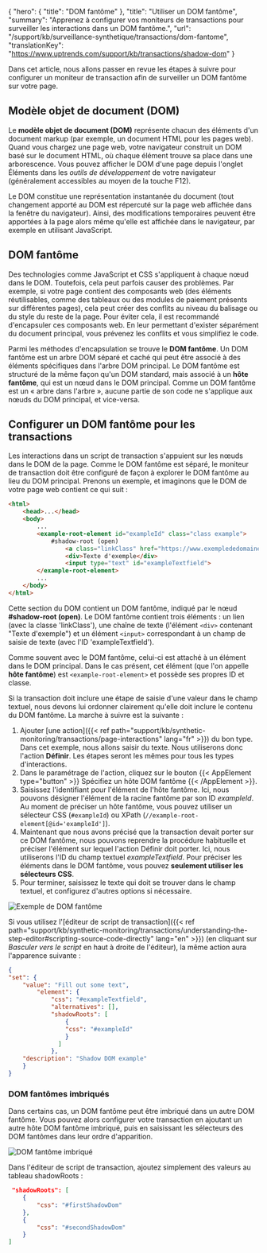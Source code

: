 {
"hero": {
"title": "DOM fantôme"
},
"title": "Utiliser un DOM fantôme",
"summary": "Apprenez à configurer vos moniteurs de transactions pour surveiller les interactions dans un DOM fantôme.",
"url": "/support/kb/surveillance-synthetique/transactions/dom-fantome",
"translationKey": "https://www.uptrends.com/support/kb/transactions/shadow-dom"
}

Dans cet article, nous allons passer en revue les étapes à suivre pour configurer un moniteur de transaction afin de surveiller un DOM fantôme sur votre page.

## Modèle objet de document (DOM)

Le **modèle objet de document (DOM)** représente chacun des éléments d'un document markup (par exemple, un document HTML pour les pages web). Quand vous chargez une page web, votre navigateur construit un DOM basé sur le document HTML, où chaque élément trouve sa place dans une arborescence. Vous pouvez afficher le DOM d'une page depuis l'onglet Éléments dans les *outils de développement* de votre navigateur (généralement accessibles au moyen de la touche F12).

Le DOM constitue une représentation instantanée du document (tout changement apporté au DOM est répercuté sur la page web affichée dans la fenêtre du navigateur). Ainsi, des modifications temporaires peuvent être apportées à la page alors même qu'elle est affichée dans le navigateur, par exemple en utilisant JavaScript.

## DOM fantôme

Des technologies comme JavaScript et CSS s'appliquent à chaque nœud dans le DOM. Toutefois, cela peut parfois causer des problèmes. Par exemple, si votre page contient des composants web (des éléments réutilisables, comme des tableaux ou des modules de paiement présents sur différentes pages), cela peut créer des conflits au niveau du balisage ou du style du reste de la page. Pour éviter cela, il est recommandé d'encapsuler ces composants web. En leur permettant d'exister séparément du document principal, vous prévenez les conflits et vous simplifiez le code.

Parmi les méthodes d'encapsulation se trouve le **DOM fantôme**. Un DOM fantôme est un arbre DOM séparé et caché qui peut être associé à des éléments spécifiques dans l'arbre DOM principal. Le DOM fantôme est structuré de la même façon qu'un DOM standard, mais associé à un **hôte fantôme**, qui est un nœud dans le DOM principal. Comme un DOM fantôme est un « arbre dans l'arbre », aucune partie de son code ne s'applique aux nœuds du DOM principal, et vice-versa.

## Configurer un DOM fantôme pour les transactions

Les interactions dans un script de transaction s'appuient sur les nœuds dans le DOM de la page. Comme le DOM fantôme est séparé, le moniteur de transaction doit être configuré de façon à explorer le DOM fantôme au lieu du DOM principal. Prenons un exemple, et imaginons que le DOM de votre page web contient ce qui suit :

```html
<html>
    <head>...</head>
    <body>
        ...
        <example-root-element id="exampleId" class="class example">
            #shadow-root (open)
                <a class="linkClass" href="https://www.exemplededomaine.com">Example link</a>
                <div>Texte d'exemple</div>
                <input type="text" id="exampleTextfield">
        </example-root-element>
        ...
    </body>
</html>
```

Cette section du DOM contient un DOM fantôme, indiqué par le nœud **#shadow-root (open)**. Le DOM fantôme contient trois éléments : un lien (avec la classe 'linkClass'), une chaîne de texte (l'élément `<div>` contenant "Texte d'exemple") et un élément `<input>` correspondant à un champ de saisie de texte (avec l'ID 'exampleTextfield').

Comme souvent avec le DOM fantôme, celui-ci est attaché à un élément dans le DOM principal. Dans le cas présent, cet élément (que l'on appelle **hôte fantôme**) est `<example-root-element>` et possède ses propres ID et classe.

Si la transaction doit inclure une étape de saisie d'une valeur dans le champ textuel, nous devons lui ordonner clairement qu'elle doit inclure le contenu du DOM fantôme. La marche à suivre est la suivante :

1. Ajouter [une action]({{< ref path="support/kb/synthetic-monitoring/transactions/page-interactions" lang="fr" >}}) du bon type. Dans cet exemple, nous allons saisir du texte. Nous utiliserons donc l'action **Définir**. Les étapes seront les mêmes pour tous les types d'interactions.
2. Dans le paramétrage de l'action, cliquez sur le bouton {{< AppElement type="button" >}} Spécifiez un hôte DOM fantôme {{< /AppElement >}}.
3. Saisissez l'identifiant pour l'élément de l'hôte fantôme. Ici, nous pouvons désigner l'élément de la racine fantôme par son ID *exampleId*. Au moment de préciser un hôte fantôme, vous pouvez utiliser un sélecteur CSS (`#exampleId`) ou XPath (`//example-root-element[@id='exampleId']`).
4. Maintenant que nous avons précisé que la transaction devait porter sur ce DOM fantôme, nous pouvons reprendre la procédure habituelle et préciser l'élément sur lequel l'action Définir doit porter. Ici, nous utiliserons l'ID du champ textuel *exampleTextfield*. Pour préciser les éléments dans le DOM fantôme, vous pouvez **seulement utiliser les sélecteurs CSS**.
5. Pour terminer, saisissez le texte qui doit se trouver dans le champ textuel, et configurez d'autres options si nécessaire.

![Exemple de DOM fantôme](/img/content/scr-transactions-shadow-dom-example.min.png)

Si vous utilisez l'[éditeur de script de transaction]({{< ref path="support/kb/synthetic-monitoring/transactions/understanding-the-step-editor#scripting-source-code-directly" lang="en" >}}) (en cliquant sur *Basculer vers le script* en haut à droite de l'éditeur), la même action aura l'apparence suivante :

```json
{
"set": {
    "value": "Fill out some text",
        "element": {
            "css": "#exampleTextfield",
            "alternatives": [],
            "shadowRoots": [
                {
                "css": "#exampleId"
                }
              ]
            },
    "description": "Shadow DOM example"
    }
}
```

### DOM fantômes imbriqués

Dans certains cas, un DOM fantôme peut être imbriqué dans un autre DOM fantôme. Vous pouvez alors configurer votre transaction en ajoutant un autre hôte DOM fantôme imbriqué, puis en saisissant les sélecteurs des DOM fantômes dans leur ordre d'apparition.

![DOM fantôme imbriqué](/img/content/scr-transactions-shadow-dom-nesting.min.png)

Dans l'éditeur de script de transaction, ajoutez simplement des valeurs au tableau shadowRoots :

```json
 "shadowRoots": [
    {
        "css": "#firstShadowDom"
    },
    {
        "css": "#secondShadowDom"
    }
]
```
